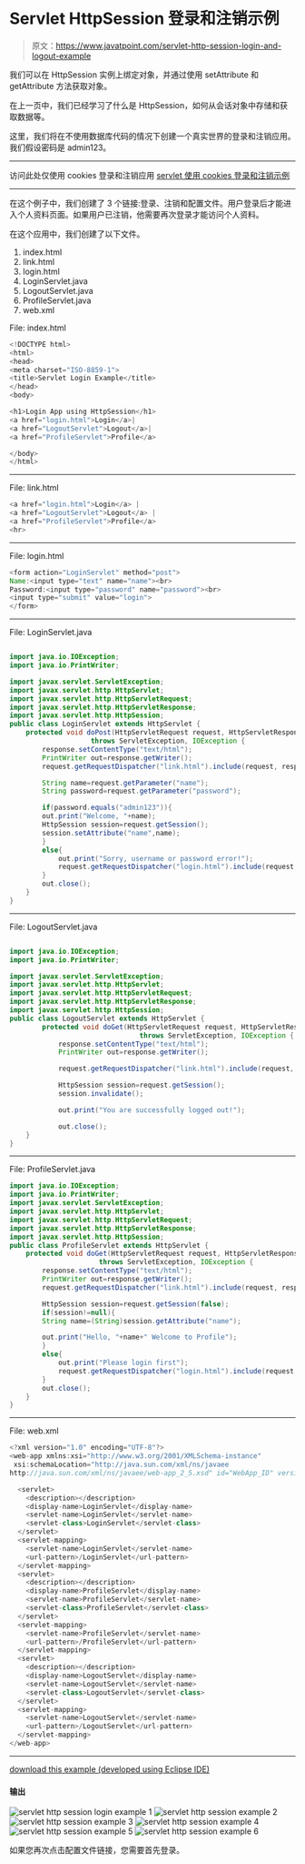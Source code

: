 # Servlet HttpSession 登录和注销示例

> 原文：<https://www.javatpoint.com/servlet-http-session-login-and-logout-example>

我们可以在 HttpSession 实例上绑定对象，并通过使用 setAttribute 和 getAttribute 方法获取对象。

在上一页中，我们已经学习了什么是 HttpSession，如何从会话对象中存储和获取数据等。

这里，我们将在不使用数据库代码的情况下创建一个真实世界的登录和注销应用。我们假设密码是 admin123。

* * *

访问此处仅使用 cookies 登录和注销应用 [servlet 使用 cookies 登录和注销示例](servlet-login-and-logout-example-using-cookies)

* * *

在这个例子中，我们创建了 3 个链接:登录、注销和配置文件。用户登录后才能进入个人资料页面。如果用户已注销，他需要再次登录才能访问个人资料。

在这个应用中，我们创建了以下文件。

1.  index.html
2.  link.html
3.  login.html
4.  LoginServlet.java
5.  LogoutServlet.java
6.  ProfileServlet.java
7.  web.xml

File: index.html

```java
<!DOCTYPE html>
<html>
<head>
<meta charset="ISO-8859-1">
<title>Servlet Login Example</title>
</head>
<body>

<h1>Login App using HttpSession</h1>
<a href="login.html">Login</a>|
<a href="LogoutServlet">Logout</a>|
<a href="ProfileServlet">Profile</a>

</body>
</html>

```

* * *

File: link.html

```java
<a href="login.html">Login</a> |
<a href="LogoutServlet">Logout</a> |
<a href="ProfileServlet">Profile</a>
<hr>

```

* * *

File: login.html

```java
<form action="LoginServlet" method="post">
Name:<input type="text" name="name"><br>
Password:<input type="password" name="password"><br>
<input type="submit" value="login">
</form>

```

* * *

File: LoginServlet.java

```java

import java.io.IOException;
import java.io.PrintWriter;

import javax.servlet.ServletException;
import javax.servlet.http.HttpServlet;
import javax.servlet.http.HttpServletRequest;
import javax.servlet.http.HttpServletResponse;
import javax.servlet.http.HttpSession;
public class LoginServlet extends HttpServlet {
	protected void doPost(HttpServletRequest request, HttpServletResponse response)
                    throws ServletException, IOException {
		response.setContentType("text/html");
		PrintWriter out=response.getWriter();
		request.getRequestDispatcher("link.html").include(request, response);

		String name=request.getParameter("name");
		String password=request.getParameter("password");

		if(password.equals("admin123")){
		out.print("Welcome, "+name);
		HttpSession session=request.getSession();
		session.setAttribute("name",name);
		}
		else{
			out.print("Sorry, username or password error!");
			request.getRequestDispatcher("login.html").include(request, response);
		}
		out.close();
	}
}

```

* * *

File: LogoutServlet.java

```java

import java.io.IOException;
import java.io.PrintWriter;

import javax.servlet.ServletException;
import javax.servlet.http.HttpServlet;
import javax.servlet.http.HttpServletRequest;
import javax.servlet.http.HttpServletResponse;
import javax.servlet.http.HttpSession;
public class LogoutServlet extends HttpServlet {
		protected void doGet(HttpServletRequest request, HttpServletResponse response)
                                throws ServletException, IOException {
			response.setContentType("text/html");
			PrintWriter out=response.getWriter();

			request.getRequestDispatcher("link.html").include(request, response);

			HttpSession session=request.getSession();
			session.invalidate();

			out.print("You are successfully logged out!");

			out.close();
	}
}

```

* * *

File: ProfileServlet.java

```java
import java.io.IOException;
import java.io.PrintWriter;
import javax.servlet.ServletException;
import javax.servlet.http.HttpServlet;
import javax.servlet.http.HttpServletRequest;
import javax.servlet.http.HttpServletResponse;
import javax.servlet.http.HttpSession;
public class ProfileServlet extends HttpServlet {
	protected void doGet(HttpServletRequest request, HttpServletResponse response)
                      throws ServletException, IOException {
		response.setContentType("text/html");
		PrintWriter out=response.getWriter();
		request.getRequestDispatcher("link.html").include(request, response);

		HttpSession session=request.getSession(false);
		if(session!=null){
		String name=(String)session.getAttribute("name");

		out.print("Hello, "+name+" Welcome to Profile");
		}
		else{
			out.print("Please login first");
			request.getRequestDispatcher("login.html").include(request, response);
		}
		out.close();
	}
}

```

* * *

File: web.xml

```java
<?xml version="1.0" encoding="UTF-8"?>
<web-app xmlns:xsi="http://www.w3.org/2001/XMLSchema-instance" 
 xsi:schemaLocation="http://java.sun.com/xml/ns/javaee 
http://java.sun.com/xml/ns/javaee/web-app_2_5.xsd" id="WebApp_ID" version="2.5">

  <servlet>
    <description></description>
    <display-name>LoginServlet</display-name>
    <servlet-name>LoginServlet</servlet-name>
    <servlet-class>LoginServlet</servlet-class>
  </servlet>
  <servlet-mapping>
    <servlet-name>LoginServlet</servlet-name>
    <url-pattern>/LoginServlet</url-pattern>
  </servlet-mapping>
  <servlet>
    <description></description>
    <display-name>ProfileServlet</display-name>
    <servlet-name>ProfileServlet</servlet-name>
    <servlet-class>ProfileServlet</servlet-class>
  </servlet>
  <servlet-mapping>
    <servlet-name>ProfileServlet</servlet-name>
    <url-pattern>/ProfileServlet</url-pattern>
  </servlet-mapping>
  <servlet>
    <description></description>
    <display-name>LogoutServlet</display-name>
    <servlet-name>LogoutServlet</servlet-name>
    <servlet-class>LogoutServlet</servlet-class>
  </servlet>
  <servlet-mapping>
    <servlet-name>LogoutServlet</servlet-name>
    <url-pattern>/LogoutServlet</url-pattern>
  </servlet-mapping>
</web-app>

```

* * *

[download this example (developed using Eclipse IDE)](https://static.javatpoint.com/src/servlet/eclipse/httpsessionlogin.zip)

#### 输出

![servlet http session login example 1](../img/2a30d40aece9a44e5e708b03d2c5d5c3.png) ![servlet http session example 2](../img/9f6b9499244d10ce80a9dd8ea7470ba2.png) ![servlet http session example 3](../img/0fc1700f5e6e0327168054c89d2116d0.png) ![servlet http session example 4](../img/8b0b1fd4d25ddb94fa4d55d38ecdf285.png) ![servlet http session example 5](../img/92b8274de47725fbec4ef31e72ca1d58.png) ![servlet http session example 6](../img/8ec2f13ce4a70d0c14fb9da3382bff9e.png)

如果您再次点击配置文件链接，您需要首先登录。